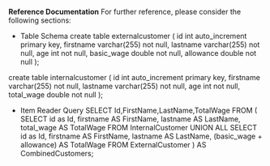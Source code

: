 **Reference Documentation**
For further reference, please consider the following sections:

* Table Schema
  create table externalcustomer
  (
  id         int auto_increment
  primary key,
  firstname  varchar(255) not null,
  lastname   varchar(255) not null,
  age        int          not null,
  basic_wage double       not null,
  allowance  double       not null
  );

create table internalcustomer
(
id         int auto_increment
primary key,
firstname  varchar(255) not null,
lastname   varchar(255) not null,
age        int          not null,
total_wage double       not null
);

* Item Reader Query
  SELECT Id,FirstName,LastName,TotalWage
  FROM (
  SELECT
  id as Id,
  firstname AS FirstName,
  lastname AS LastName,
  total_wage AS TotalWage
  FROM InternalCustomer
  UNION ALL
  SELECT
  id as Id,
  firstname AS FirstName,
  lastname AS LastName,
  (basic_wage + allowance)  AS TotalWage
  FROM ExternalCustomer
  ) AS CombinedCustomers;

